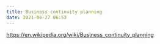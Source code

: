 ```yaml
---
title: Business continuity planning
date: 2021-06-27 06:53
---
```


https://en.wikipedia.org/wiki/Business_continuity_planning
